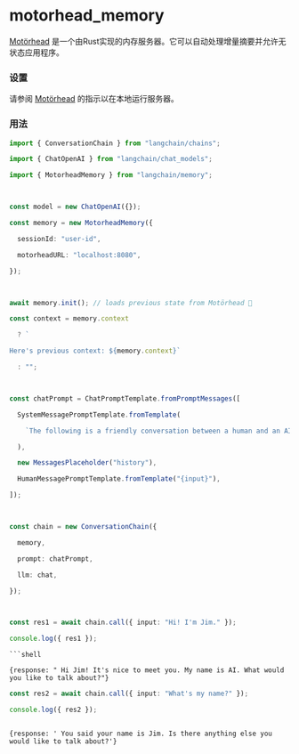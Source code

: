 # motorhead_memory


[Motörhead](https://github.com/getmetal/motorhead) 是一个由Rust实现的内存服务器。它可以自动处理增量摘要并允许无状态应用程序。


### 设置


请参阅 [Motörhead](https://github.com/getmetal/motorhead) 的指示以在本地运行服务器。


### 用法


```typescript
import { ConversationChain } from "langchain/chains";

import { ChatOpenAI } from "langchain/chat_models";

import { MotorheadMemory } from "langchain/memory";



const model = new ChatOpenAI({});

const memory = new MotorheadMemory({

  sessionId: "user-id",

  motorheadURL: "localhost:8080",

});



await memory.init(); // loads previous state from Motörhead 🤘

const context = memory.context

  ? `

Here's previous context: ${memory.context}`

  : "";



const chatPrompt = ChatPromptTemplate.fromPromptMessages([

  SystemMessagePromptTemplate.fromTemplate(

    `The following is a friendly conversation between a human and an AI. The AI is talkative and provides lots of specific details from its context. If the AI does not know the answer to a question, it truthfully says it does not know.${context}`

  ),

  new MessagesPlaceholder("history"),

  HumanMessagePromptTemplate.fromTemplate("{input}"),

]);



const chain = new ConversationChain({

  memory,

  prompt: chatPrompt,

  llm: chat,

});



const res1 = await chain.call({ input: "Hi! I'm Jim." });

console.log({ res1 });

```

```shell
```shell

{response: " Hi Jim! It's nice to meet you. My name is AI. What would you like to talk about?"}

```



```typescript
const res2 = await chain.call({ input: "What's my name?" });

console.log({ res2 });

```



```shell

{response: ' You said your name is Jim. Is there anything else you would like to talk about?'}

```


